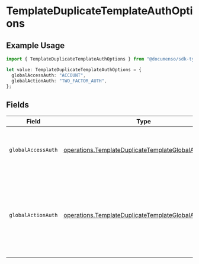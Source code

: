 # TemplateDuplicateTemplateAuthOptions

## Example Usage

```typescript
import { TemplateDuplicateTemplateAuthOptions } from "@documenso/sdk-typescript/models/operations";

let value: TemplateDuplicateTemplateAuthOptions = {
  globalAccessAuth: "ACCOUNT",
  globalActionAuth: "TWO_FACTOR_AUTH",
};
```

## Fields

| Field                                                                                                                               | Type                                                                                                                                | Required                                                                                                                            | Description                                                                                                                         |
| ----------------------------------------------------------------------------------------------------------------------------------- | ----------------------------------------------------------------------------------------------------------------------------------- | ----------------------------------------------------------------------------------------------------------------------------------- | ----------------------------------------------------------------------------------------------------------------------------------- |
| `globalAccessAuth`                                                                                                                  | [operations.TemplateDuplicateTemplateGlobalAccessAuth](../../models/operations/templateduplicatetemplateglobalaccessauth.md)        | :heavy_check_mark:                                                                                                                  | The type of authentication required for the recipient to access the document.                                                       |
| `globalActionAuth`                                                                                                                  | [operations.TemplateDuplicateTemplateGlobalActionAuth](../../models/operations/templateduplicatetemplateglobalactionauth.md)        | :heavy_check_mark:                                                                                                                  | The type of authentication required for the recipient to sign the document. This field is restricted to Enterprise plan users only. |